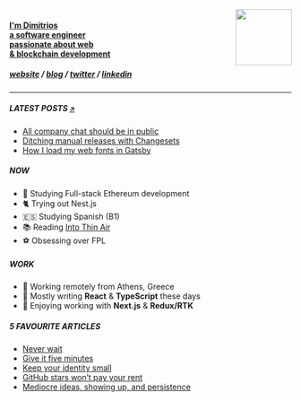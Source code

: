 <div>
<a href="https://dnlytras.com">
<img src="https://dnlytras.com/github/qr.png" align="right" width="100px" />
</div>
<h4>I'm Dimitrios<br> a software engineer<br/>passionate about web <br /> & blockchain development</h3>

<h5>
<a href="https://dnlytras.com">website</a> /
<a href="https://dnlytras.com/blog">blog</a> /
<a href="https://twitter.com/dnlytras">twitter</a> /
<a href="https://www.linkedin.com/in/dnlytras/">linkedin<a/>
</h5>

---

##### LATEST POSTS <a href="https://dnlytras.com/blog"><small>↗</small></a>
  
- [All company chat should be in public](https://dnlytras.com/blog/chat-in-public/)
- [Ditching manual releases with Changesets](https://dnlytras.com/blog/using-changesets/)
- [How I load my web fonts in Gatsby](https://dnlytras.com/blog/how-i-load-fonts/)

##### NOW

- 💎 Studying Full-stack Ethereum development
- 🐈 Trying out Nest.js
- 🇪🇸 Studying Spanish (B1)
- 📚 Reading [Into Thin Air](https://www.goodreads.com/book/show/1898.Into_Thin_Air)
- ⚽️ Obsessing over FPL

##### WORK

- 🏡 Working remotely from Athens, Greece
- 🧰 Mostly writing **React** & **TypeScript** these days
- 🥞 Enjoying working with **Next.js** & **Redux/RTK**

##### 5 FAVOURITE ARTICLES

- [Never wait](https://sive.rs/neverwait)
- [Give it five minutes](https://m.signalvnoise.com/give-it-five-minutes/)
- [Keep your identity small](http://www.paulgraham.com/identity.html)  
- [GitHub stars won’t pay your rent](https://medium.com/@kitze/github-stars-wont-pay-your-rent-8b348e12baed)
- [Mediocre ideas, showing up, and persistence](https://chriscoyier.net/2013/10/18/mediocre-ideas-showing-up-and-persistence/)
